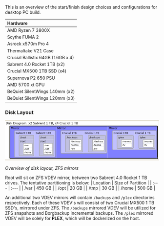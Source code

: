 This is an overview of the start/finish design choices and configurations for desktop PC build.

| Hardware |
| :--- |
| AMD Ryzen 7 3800X |
| Scythe FUMA 2 |
| Asrock x570m Pro 4 |
| Thermaltake V21 Case |
| Crucial Ballistix 64GB (16GB x 4) |
| Sabrent 4.0 Rocket 1TB (x2) |
| Crucial MX500 1TB SSD (x4) |
| Supernova P2 650 PSU |
| AMD 5700 xt GPU |
| BeQuiet SilentWings 140mm (x2) |
| BeQuiet SilentWings 120mm (x3) |

### Disk Layout
![Disk Layout](./images/disk_layout.png)

*Overview of disk layout, ZFS mirrors*

Root will sit on ZFS VDEV mirror, between two Sabrent 4.0 Rocket 1 TB drives. The tentative partitioning is below:
| Location | Size of Partition |
| :--- | :--- |
| /var | 450 GB |
| /opt | 20 GB |
| /tmp | 30 GB |
| /home | 500 GB |

An additional two VDEV mirrors will contain `/backups` and `/plex` directories respectively. Each of these VDEV's will consist of two Crucial MX500 1 TB SSD's, mirrored under ZFS. The `/backups` mirrored VDEV will be utilized for ZFS snapshots and Borgbackup incremental backups. The `/plex` mirrored VDEV will be solely for **PLEX**, which will be dockerized on the host.
